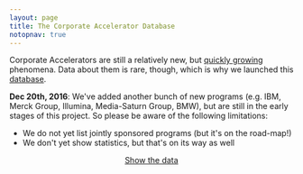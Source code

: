 ```yaml
---
layout: page
title: The Corporate Accelerator Database
notopnav: true
---
```


Corporate Accelerators are still a relatively new, but [quickly growing](http://techcrunch.com/2014/08/25/corporate-accelerators-are-an-oxymoron/) phenomena. Data about them is rare, though, which is why we launched this [database](/database/index.html).

**Dec 20th, 2016**: We've added another bunch of new programs (e.g. IBM, Merck Group, Illumina, Media-Saturn Group, BMW), but are still in the early stages of this project. So please be aware of the following limitations:

* We do not yet list jointly sponsored programs (but it's on the road-map!)
* We don't yet show statistics, but that's on its way as well


<p style="text-align: center"><a href="/database/index.html" class="bigbtn">Show the data</a></p>